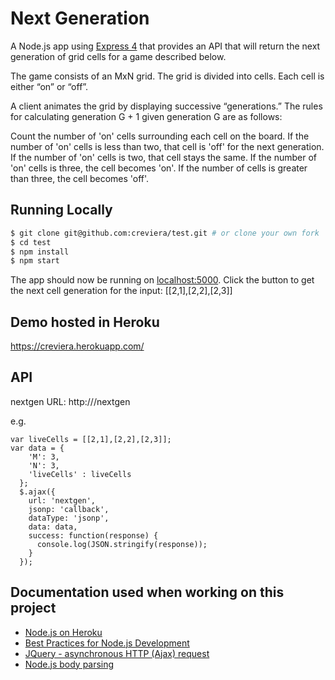 # Next Generation

A Node.js app using [Express 4](http://expressjs.com/) that provides an API that will return the next generation of grid cells for a game described below.

The game consists of an MxN grid.  The grid is divided into cells. Each cell is either “on” or “off”.  

A client animates the grid by displaying successive “generations.” The rules for calculating generation G + 1 given generation G are as follows:

Count the number of 'on' cells surrounding each cell on the board. If the number of 'on' cells is less than two, that cell is 'off' for the next generation. If the number of 'on' cells is two, that cell stays the same. If the number of 'on' cells is three, the cell becomes 'on'. If the number of cells is greater than three, the cell becomes 'off'.

## Running Locally

```sh
$ git clone git@github.com:creviera/test.git # or clone your own fork
$ cd test
$ npm install
$ npm start
```

The app should now be running on [localhost:5000](http://localhost:5000/). Click the button to get the next cell generation for the input: [[2,1],[2,2],[2,3]]

## Demo hosted in Heroku

https://creviera.herokuapp.com/

## API

nextgen
URL: http://<hostname>/nextgen

e.g.
```
var liveCells = [[2,1],[2,2],[2,3]];
var data = {
    'M': 3,
    'N': 3, 
    'liveCells' : liveCells
  };
  $.ajax({
    url: 'nextgen',
    jsonp: 'callback',
    dataType: 'jsonp',
    data: data,
    success: function(response) {
      console.log(JSON.stringify(response));
    }
  });

```

## Documentation used when working on this project

- [Node.js on Heroku](https://devcenter.heroku.com/categories/nodejs)
- [Best Practices for Node.js Development](https://devcenter.heroku.com/articles/node-best-practices)
- [JQuery - asynchronous HTTP (Ajax) request](http://api.jquery.com/jquery.ajax/)
- [Node.js body parsing](https://github.com/expressjs/body-parser)
